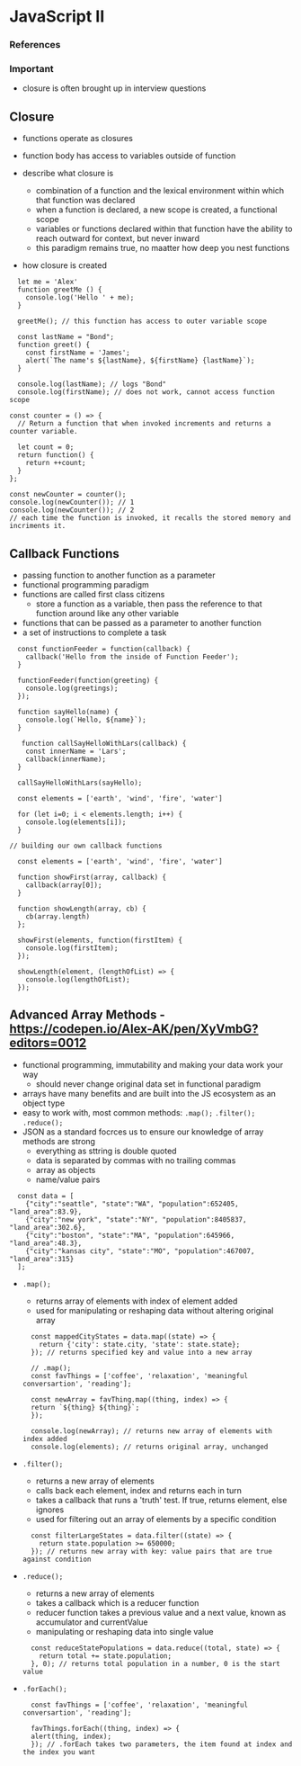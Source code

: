 # JavaScript II

### References

### Important

- closure is often brought up in interview questions

## Closure

- functions operate as closures
- function body has access to variables outside of function

- describe what closure is
  - combination of a function and the lexical environment within which that function was declared
  - when a function is declared, a new scope is created, a functional scope
  - variables or functions declared within that function have the ability to reach outward for context, but never inward
  - this paradigm remains true, no maatter how deep you nest functions
- how closure is created

```
  let me = 'Alex'
  function greetMe () {
    console.log('Hello ' + me);
  }

  greetMe(); // this function has access to outer variable scope
```

```
  const lastName = "Bond";
  function greet() {
    const firstName = 'James';
    alert(`The name's ${lastName}, ${firstName} {lastName}`);
  }

  console.log(lastName); // logs "Bond"
  console.log(firstName); // does not work, cannot access function scope
```

```
const counter = () => {
  // Return a function that when invoked increments and returns a counter variable.

  let count = 0;
  return function() {
    return ++count;
  }
};

const newCounter = counter();
console.log(newCounter()); // 1
console.log(newCounter()); // 2
// each time the function is invoked, it recalls the stored memory and incriments it.
```

## Callback Functions

- passing function to another function as a parameter
- functional programming paradigm
- functions are called first class citizens
  - store a function as a variable, then pass the reference to that function around like any other variable
- functions that can be passed as a parameter to another function
- a set of instructions to complete a task

```
  const functionFeeder = function(callback) {
    callback('Hello from the inside of Function Feeder');
  }

  functionFeeder(function(greeting) {
    console.log(greetings);
  });
```

```
  function sayHello(name) {
    console.log(`Hello, ${name}`);
  }

   function callSayHelloWithLars(callback) {
    const innerName = 'Lars';
    callback(innerName);
  }

  callSayHelloWithLars(sayHello);
```

```
  const elements = ['earth', 'wind', 'fire', 'water']

  for (let i=0; i < elements.length; i++) {
    console.log(elements[i]);
  }
```

```
// building our own callback functions

  const elements = ['earth', 'wind', 'fire', 'water']

  function showFirst(array, callback) {
    callback(array[0]);
  }

  function showLength(array, cb) {
    cb(array.length)
  };

  showFirst(elements, function(firstItem) {
    console.log(firstItem);
  });

  showLength(element, (lengthOfList) => {
    console.log(lengthOfList);
  });
```

## Advanced Array Methods - https://codepen.io/Alex-AK/pen/XyVmbG?editors=0012

- functional programming, immutability and making your data work your way
  - should never change original data set in functional paradigm
- arrays have many benefits and are built into the JS ecosystem as an object type
- easy to work with, most common methods: `.map();` `.filter();` `.reduce();`
- JSON as a standard focrces us to ensure our knowledge of array methods are strong
  - everything as sttring is double quoted
  - data is separated by commas with no trailing commas
  - array as objects
  - name/value pairs

```
  const data = [
    {"city":"seattle", "state":"WA", "population":652405, "land_area":83.9},
    {"city":"new york", "state":"NY", "population":8405837, "land_area":302.6},
    {"city":"boston", "state":"MA", "population":645966, "land_area":48.3},
    {"city":"kansas city", "state":"MO", "population":467007, "land_area":315}
  ];
```

- `.map();`

  - returns array of elements with index of element added
  - used for manipulating or reshaping data without altering original array

  ```
    const mappedCityStates = data.map((state) => {
      return {'city': state.city, 'state': state.state};
    }); // returns specified key and value into a new array
  ```

  ```
    // .map();
    const favThings = ['coffee', 'relaxation', 'meaningful conversartion', 'reading'];

    const newArray = favThing.map((thing, index) => {
    return `${thing} ${thing}`;
    });

    console.log(newArray); // returns new array of elements with index added
    console.log(elements); // returns original array, unchanged
  ```

- `.filter();`

  - returns a new array of elements
  - calls back each element, index and returns each in turn
  - takes a callback that runs a 'truth' test. If true, returns element, else ignores
  - used for filtering out an array of elements by a specific condition

  ```
    const filterLargeStates = data.filter((state) => {
      return state.population >= 650000;
    }); // returns new array with key: value pairs that are true against condition
  ```

- `.reduce();`

  - returns a new array of elements
  - takes a callback which is a reducer function
  - reducer function takes a previous value and a next value, known as accumulator and currentValue
  - manipulating or reshaping data into single value

  ```
    const reduceStatePopulations = data.reduce((total, state) => {
      return total += state.population;
    }, 0); // returns total population in a number, 0 is the start value
  ```

- `.forEach();`

  ```
    const favThings = ['coffee', 'relaxation', 'meaningful conversartion', 'reading'];

    favThings.forEach((thing, index) => {
    alert(thing, index);
    }); // .forEach takes two parameters, the item found at index and the index you want
  ```

